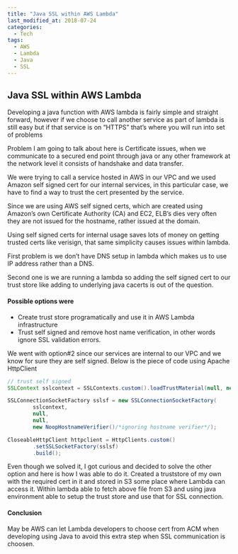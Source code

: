 ```yaml
---
title: "Java SSL within AWS Lambda"
last_modified_at: 2018-07-24
categories:
  - Tech
tags:
  - AWS
  - Lambda
  - Java
  - SSL
---
```

## Java SSL within AWS Lambda

Developing a java function with AWS lambda is fairly simple and straight forward, however if we choose to call another service as part of lambda is still easy but if that service is on “HTTPS” that’s where you will run into set of problems

Problem I am going to talk about here is Certificate issues, when we communicate to a secured end point through java or any other framework at the network level it consists of handshake and data transfer.

We were trying to call a service hosted in AWS in our VPC and we used Amazon self signed cert for our internal services, in this particular case, we have to find a way to trust the cert presented by the service.

Since we are using AWS self signed certs, which are created using Amazon’s own Certificate Authority (CA) and EC2, ELB’s dies very often they are not issued for the hostname, rather issued at the domain.

Using self signed certs for internal usage saves lots of money on getting trusted certs like verisign, that same simplicity causes issues within lambda.

First problem is we don’t have DNS setup in lambda which makes us to use IP address rather than a DNS.

Second one is we are running a lambda so adding the self signed cert to our trust store like adding to underlying java cacerts is out of the question.
#### Possible options were
- Create trust store programatically and use it in AWS Lambda infrastructure
- Trust self signed and remove host name verification, in other words ignore SSL validation errors.
  
We went with option#2 since our services are internal to our VPC and we know for sure they are self signed. Below is the piece of code using Apache HttpClient
``` java
// trust self signed
SSLContext sslcontext = SSLContexts.custom().loadTrustMaterial(null, new TrustSelfSignedStrategy()).build();

SSLConnectionSocketFactory sslsf = new SSLConnectionSocketFactory(
        sslcontext,
        null,
        null,
        new NoopHostnameVerifier()/*ignoring hostname verifier*/);

CloseableHttpClient httpclient = HttpClients.custom()
        .setSSLSocketFactory(sslsf)
        .build();
```        
Even though we solved it, I got curious and decided to solve the other option and here is how I was able to do it.
Created a truststore of my own with the required cert in it and stored in S3 some place where Lambda can access it.
Within lambda able to fetch above file from S3 and using java environment able to setup the trust store and use that for SSL connection.
#### Conclusion
May be AWS can let Lambda developers to choose cert from ACM when developing using Java to avoid this extra step when SSL communication is choosen.